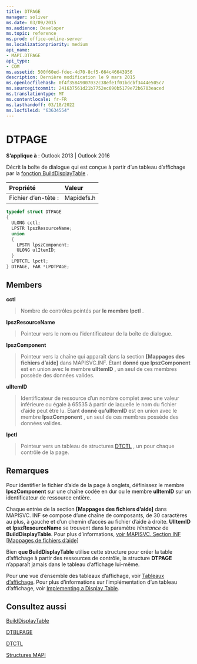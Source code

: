 ```yaml
---
title: DTPAGE
manager: soliver
ms.date: 03/09/2015
ms.audience: Developer
ms.topic: reference
ms.prod: office-online-server
ms.localizationpriority: medium
api_name:
- MAPI.DTPAGE
api_type:
- COM
ms.assetid: 500f60ed-fdec-4d70-8cf5-664c46643956
description: Dernière modification le 9 mars 2015
ms.openlocfilehash: 0f4f35849007032c38efe1f01bdcbf3444e505c7
ms.sourcegitcommit: 241637561d21b7752ec690b5179e72b6703eaced
ms.translationtype: MT
ms.contentlocale: fr-FR
ms.lasthandoff: 03/18/2022
ms.locfileid: "63634554"
---
```

# <a name="dtpage"></a>DTPAGE

  
  
**S’applique à** : Outlook 2013 | Outlook 2016 
  
Décrit la boîte de dialogue qui est conçue à partir d’un tableau d’affichage par la [fonction BuildDisplayTable](builddisplaytable.md) . 
  
|Propriété |Valeur |
|:-----|:-----|
|Fichier d’en-tête :  <br/> |Mapidefs.h  <br/> |
   
```cpp
typedef struct DTPAGE
{
  ULONG cctl;
  LPSTR lpszResourceName;
  union
  {
    LPSTR lpszComponent;
    ULONG ulItemID;
  }
  LPDTCTL lpctl;
} DTPAGE, FAR *LPDTPAGE;

```

## <a name="members"></a>Members

 **cctl**
  
> Nombre de contrôles pointés par **le membre lpctl** . 
    
 **lpszResourceName**
  
> Pointeur vers le nom ou l’identificateur de la boîte de dialogue. 
    
 **lpszComponent**
  
> Pointeur vers la chaîne qui apparaît dans la section **[Mappages des fichiers d’aide]** dans MAPISVC.INF. Étant **donné que lpszComponent** est en union avec le membre **ulItemID** , un seul de ces membres possède des données valides. 
    
 **ulItemID**
  
> Identificateur de ressource d’un nombre complet avec une valeur inférieure ou égale à 65535 à partir de laquelle le nom du fichier d’aide peut être lu. Étant **donné qu’ulItemID** est en union avec le membre **lpszComponent** , un seul de ces membres possède des données valides. 
    
 **lpctl**
  
> Pointeur vers un tableau de structures [DTCTL](dtctl.md) , un pour chaque contrôle de la page. 
    
## <a name="remarks"></a>Remarques

Pour identifier le fichier d’aide de la page à onglets, définissez le membre **lpszComponent** sur une chaîne codée en dur ou le membre **ulItemID** sur un identificateur de ressource entière. 
  
Chaque entrée de la section **[Mappages des fichiers d’aide]** dans MAPISVC. INF se compose d’une chaîne de composants, de 30 caractères au plus, à gauche et d’un chemin d’accès au fichier d’aide à droite. **UlItemID et** **lpszResourceName** se trouvent dans le paramètre _hInstance_ de **BuildDisplayTable**. Pour plus d’informations, [voir MAPISVC. Section INF [Mappages de fichiers d’aide]](mapisvc-inf-help-file-mappings-section.md)
  
Bien **que BuildDisplayTable** utilise cette structure pour créer la table d’affichage à partir des ressources de contrôle, la structure **DTPAGE** n’apparaît jamais dans le tableau d’affichage lui-même. 
  
Pour une vue d’ensemble des tableaux d’affichage, voir [Tableaux d’affichage](display-tables.md). Pour plus d’informations sur l’implémentation d’un tableau d’affichage, voir [Implementing a Display Table](display-table-implementation.md).
  
## <a name="see-also"></a>Consultez aussi



[BuildDisplayTable](builddisplaytable.md)
  
[DTBLPAGE](dtblpage.md)
  
[DTCTL](dtctl.md)


[Structures MAPI](mapi-structures.md)

